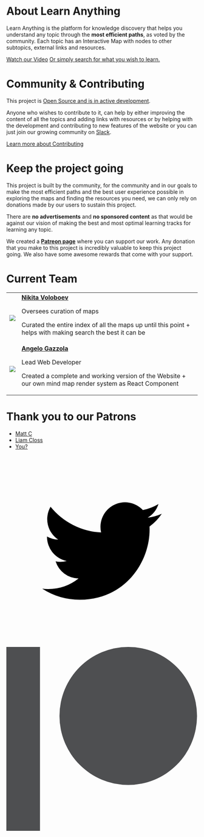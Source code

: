 # About Learn Anything

Learn Anything is the platform for knowledge discovery that helps you understand any
topic through the **most efficient paths**, as voted by the community. Each topic
has an Interactive Map with nodes to other subtopics, external links and resources.

<div class="btn-container">
  <a href="https://www.youtube.com/watch?v=_zYjS2Uicso" class="dialog-btn">Watch our Video</a>
  <a href="https://learn-anything.xyz" class="dialog-btn dialog-btn-light">Or simply search for what you wish to learn.</a>
</div>
<div class="md-separator"></div>

# Community & Contributing

This project is [Open Source and is in active development](https://github.com/learn-anything/learn-anything).

Anyone who wishes to contribute to it, can help by either improving the content of all the topics and adding links with resources or by helping with the development and contributing to new features of the website or you can just join our growing community on [Slack](https://join.slack.com/t/learnanythingxyz/shared_invite/enQtMjg1MTcxMjA4NDg2LWU0YjgxZTZmZGY5MTRlMWI3ZWJjYzNhYTg4MmE1OTRjNTQ2MjUwYWI3ZGZlZjg1MDA0OTc3ZDY3ZmMzZDc4N2I).

<a href="https://github.com/learn-anything/maps/wiki/Contributing" class="dialog-btn">Learn more about Contributing</a>

<div class="md-separator"></div>

# Keep the project going

This project is built by the community, for the community and in our goals to
make the most efficient paths and the best user experience possible in exploring the
maps and finding the resources you need, we can only rely on donations made
by our users to sustain this project.

There are **no advertisements** and **no sponsored content** as that would be against
our vision of making the best and most optimal learning tracks for learning any topic.

We created a **[Patreon page](https://www.patreon.com/learnanything)** where you can
support our work. Any donation that you make to this project is incredibly valuable
to keep this project going. We also have some awesome rewards that come with your support.

<div class="md-separator"></div>

# Current Team

<div class="table-container">
<table>
  <tbody>
    <tr>
      <td><img class="team-img" src="https://avatars3.githubusercontent.com/u/6391776?s=400&u=6679e2c7ed7032a412ddd559e0b273ea3088e1d1&v=4"></td>
      <td>
        <div>
          <a href="https://nikitavoloboev.xyz"><b>Nikita Voloboev</b></a>
          <p>Oversees curation of maps</p>
          <p>Curated the entire index of all the maps up until this point + helps with making search the best it can be</p>
        </div>
      </td>
    </tr>
    <tr>
      <td><img class="team-img" src="https://avatars1.githubusercontent.com/u/13448636?v=3&s=400"></td>
      <td>
        <div>
          <a href="https://github.com/nglgzz"><b>Angelo Gazzola</b></a>
          <p>Lead Web Developer</p>
          <p>Created a complete and working version of the Website + our own mind map render system as React Component</p>
        </div>
      </td>
    </tr>
  </tbody>
</table>
</div>
<div class="md-separator"></div>

# Thank you to our Patrons

* [Matt C](https://www.patreon.com/user/creators?u=6460188)
* [Liam Closs](http://liamcloss.com/)
* [You?](https://www.patreon.com/learnanything)

<div class="md-separator"></div>

<div class="footer">
  <a href="https://twitter.com/learnanything_">
    <svg class="twitter-logo" viewBox="0 0 400 400">
      <g>
        <path d="M153.62,301.59c94.34,0,145.94-78.16,145.94-145.94,0-2.22,0-4.43-.15-6.63A104.36,104.36,0,0,0,325,122.47a102.38,102.38,0,0,1-29.46,8.07,51.47,51.47,0,0,0,22.55-28.37,102.79,102.79,0,0,1-32.57,12.45,51.34,51.34,0,0,0-87.41,46.78A145.62,145.62,0,0,1,92.4,107.81a51.33,51.33,0,0,0,15.88,68.47A50.91,50.91,0,0,1,85,169.86c0,.21,0,.43,0,.65a51.31,51.31,0,0,0,41.15,50.28,51.21,51.21,0,0,1-23.16.88,51.35,51.35,0,0,0,47.92,35.62,102.92,102.92,0,0,1-63.7,22A104.41,104.41,0,0,1,75,278.55a145.21,145.21,0,0,0,78.62,23"/>
      </g>
    </svg>
  </a>

  <a href="https://patreon.com/learnanything">
    <svg class="patreon-logo" width="569px" height="546px" viewBox="0 0 569 546" fill="#4E4F51">
      <g>
        <circle cx="362.589996" cy="204.589996" r="204.589996"></circle>
        <rect x="0" y="0" width="100" height="545.799988"></rect>
      </g>
    </svg>
  </a>
</div>
